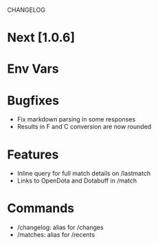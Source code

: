 
CHANGELOG


# Next [1.0.6]

# Env Vars

# Bugfixes
- Fix markdown parsing in some responses
- Results in F and C conversion are now rounded

# Features
- Inline query for full match details on /lastmatch
- Links to OpenDota and Dotabuff in /match

# Commands
- /changelog: alias for /changes
- /matches: alias for /recents
